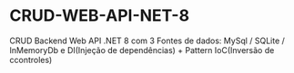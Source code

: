 # CRUD-WEB-API-NET-8
CRUD Backend Web API .NET 8 com 3 Fontes de dados: MySql / SQLite / InMemoryDb e DI(Injeção de dependências) + Pattern IoC(Inversão de ccontroles)
